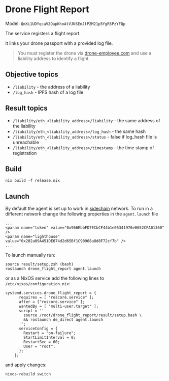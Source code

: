 # Drone Flight Report

Model: `QmXi1UDYqcaV2QapKhoAtVJNSEnJtP2M21p5YgR5PzYFQp`

The service registers a flight report.

It links your drone passport with a provided log file.

> You must register the drone via [drone-employee.com](https://drone-employee.com/#/registration) and use a liability address to identify a flight

## Objective topics

* `/liability` - the address of a liability
* `/log_hash` - IPFS hash of a log file

## Result topics

* `/liability/eth_<liability_address>/liability` - the same address of the liability
* `/liability/eth_<liability_address>/log_hash` - the same hash
* `/liability/eth_<liability_address>/status` - false if log_hash file is unreachable
* `/liability/eth_<liability_address>/timestamp` - the time stamp of registration

## Build

```
nix build -f release.nix
```

## Launch

By default the agent is set up to work in [sidechain](https://github.com/airalab/airalab-sidechain) network. To run in a different network change the following properties in the `agent.launch` file

```
...
<param name="token" value="0x966EbbFD7ECbCF44b1e05341976e0652CFA01360" />
<param name="lighthouse" value="0x202a09A451DE674d2d65Bf1C90968a8d8F72cf7b" />
...
```

To launch manually run:
```
source result/setup.zsh (bash)
roslaunch drone_flight_report agent.launch
```

or as a NixOS service add the following lines to `/etc/nixos/configuration.nix`:

```
systemd.services.drone_flight_report = {
      requires = [ "roscore.service" ];
      after = ["roscore.service" ];
      wantedBy = [ "multi-user.target" ];
      script = ''
        source /root/drone_flight_report/result/setup.bash \
        && roslaunch de_direct agent.launch
      '';
      serviceConfig = {
        Restart = "on-failure";
        StartLimitInterval = 0;
        RestartSec = 60;
        User = "root";
      };
    };
```

and apply changes:
```
nixos-rebuild switch
```
